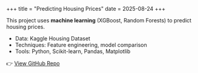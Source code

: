 +++
title = "Predicting Housing Prices"
date = 2025-08-24
+++

This project uses **machine learning** (XGBoost, Random Forests) to predict housing prices.

- Data: Kaggle Housing Dataset  
- Techniques: Feature engineering, model comparison  
- Tools: Python, Scikit-learn, Pandas, Matplotlib  

👉 [View GitHub Repo](https://github.com/yourusername/housing-prices)
